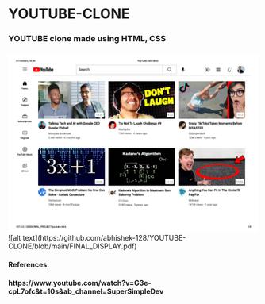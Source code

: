 # YOUTUBE-CLONE
<h3>YOUTUBE clone made using HTML, CSS<h3></h3>
<img src="https://github.com/abhishek-128/YOUTUBE-CLONE/blob/main/FINAL_DISPLAY.jpg"></img>
![alt text](https://github.com/abhishek-128/YOUTUBE-CLONE/blob/main/FINAL_DISPLAY.pdf)
<h4>References: <h4>
<p>https://www.youtube.com/watch?v=G3e-cpL7ofc&t=10s&ab_channel=SuperSimpleDev</p>
